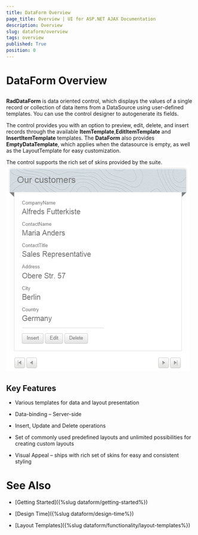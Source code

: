 ```yaml
---
title: DataForm Overview
page_title: Overview | UI for ASP.NET AJAX Documentation
description: Overview
slug: dataform/overview
tags: overview
published: True
position: 0
---
```


# DataForm Overview



## 

__RadDataForm__ is data oriented control, which displays the values of a single record or collection of data items from a DataSource using user-defined templates. You can use the control designer to autogenerate its fields.

The control provides you with an option to preview, edit, delete, and insert records through the available __ItemTemplate__,__EditItemTemplate__ and __InsertItemTemplate__ templates. The __DataForm__ also provides __EmptyDataTemplate__, which applies when the datasource is empty, as well as the LayoutTemplate for easy customization.

The control supports the rich set of skins provided by the suite.![dataform-overview](images/dataform-overview.png)

## Key Features

* Various templates for data and layout presentation

* Data-binding – Server-side

* Insert, Update and Delete operations

* Set of commonly used predefined layouts and unlimited possibilities for creating custom layouts

* Visual Appeal – ships with rich set of skins for easy and consistent styling

# See Also

 * [Getting Started]({%slug dataform/getting-started%})

 * [Design Time]({%slug dataform/design-time%})

 * [Layout Templates]({%slug dataform/functionality/layout-templates%})

